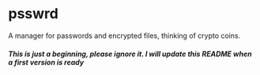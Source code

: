 # psswrd
A manager for passwords and encrypted files, thinking of crypto coins.

##### This is just a beginning, please ignore it. I will update this README when a first version is ready

